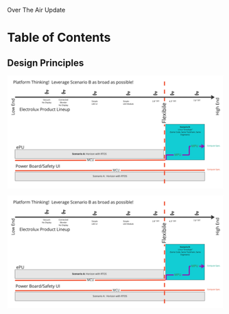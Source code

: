 Over The Air Update

# Table of Contents

## Design Principles

<p align="center">
  <img width="1200" src="./images/poc_flexible_platform_1.jpg">
  </p>

![MarineGEO circle logo](./images/poc_flexible_platform_1.jpg)

